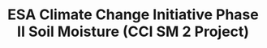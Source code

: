 ---
title: 'ESA Climate Change Initiative Phase II Soil Moisture (CCI SM 2 Project)'
logo: 'esa.webp'
pi: 'M. Piles (Visiting Scientist), Wouter Dorigo (TU Wien, PI)'
uvpi: ''
years: '2017'
website: 'http://www.esa-soilmoisture-cci.org/'
funding_source: 'ESA'
role: ''
project_type: ''
partners: []
---